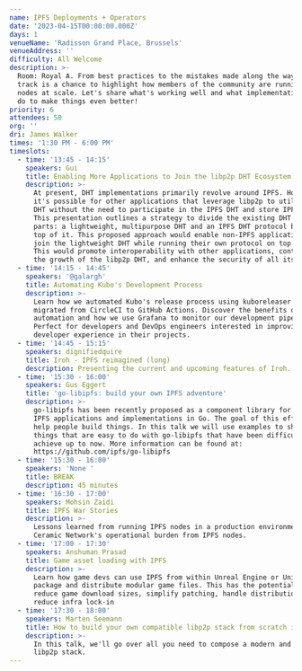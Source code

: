 ```yaml
---
name: IPFS Deployments + Operators
date: '2023-04-15T00:00:00.000Z'
days: 1
venueName: 'Radisson Grand Place, Brussels'
venueAddress: ''
difficulty: All Welcome
description: >-
  Room: Royal A. From best practices to the mistakes made along the way, this
  track is a chance to highlight how members of the community are running IPFS
  nodes at scale. Let's share what's working well and what implementations can
  do to make things even better!
priority: 6
attendees: 50
org: ''
dri: James Walker
times: '1:30 PM - 6:00 PM'
timeslots:
  - time: '13:45 - 14:15'
    speakers: Gui
    title: Enabling More Applications to Join the libp2p DHT Ecosystem
    description: >-
      At present, DHT implementations primarily revolve around IPFS. However,
      it's possible for other applications that leverage libp2p to utilize the
      DHT without the need to participate in the IPFS DHT and store IPFS data.
      This presentation outlines a strategy to divide the existing DHT into two
      parts: a lightweight, multipurpose DHT and an IPFS DHT protocol built on
      top of it. This proposed approach would enable non-IPFS applications to
      join the lightweight DHT while running their own protocol on top of it.
      This would promote interoperability with other applications, contribute to
      the growth of the libp2p DHT, and enhance the security of all its users.
  - time: '14:15 - 14:45'
    speakers: '@galargh'
    title: Automating Kubo's Development Process
    description: >-
      Learn how we automated Kubo's release process using kuboreleaser and
      migrated from CircleCI to GitHub Actions. Discover the benefits of
      automation and how we use Grafana to monitor our development pipeline.
      Perfect for developers and DevOps engineers interested in improving the
      developer experience in their projects.
  - time: '14:45 - 15:15'
    speakers: dignifiedquire
    title: Iroh - IPFS reimagined (long)
    description: Presenting the current and upcoming features of Iroh.
  - time: '15:30 - 16:00'
    speakers: Gus Eggert
    title: 'go-libipfs: build your own IPFS adventure'
    description: >-
      go-libipfs has been recently proposed as a component library for building
      IPFS applications and implementations in Go. The goal of this effort is to
      help people build things. In this talk we will use examples to showcase
      things that are easy to do with go-libipfs that have been difficult to
      achieve up to now. More information can be found at:
      https://github.com/ipfs/go-libipfs
  - time: '15:30 - 16:00'
    speakers: 'None '
    title: BREAK
    description: 45 minutes
  - time: '16:30 - 17:00'
    speakers: Mohsin Zaidi
    title: IPFS War Stories
    description: >-
      Lessons learned from running IPFS nodes in a production environment. 
      Ceramic Network's operational burden from IPFS nodes.
  - time: '17:00 - 17:30'
    speakers: Anshuman Prasad
    title: Game asset loading with IPFS
    description: >-
      Learn how game devs can use IPFS from within Unreal Engine or Unity to
      package and distribute modular game files. This has the potential to
      reduce game download sizes, simplify patching, handle distribution and
      reduce infra lock-in
  - time: '17:30 - 18:00'
    speakers: Marten Seemann
    title: How to build your own compatible libp2p stack from scratch in an afternoon
    description: >-
      In this talk, we'll go over all you need to compose a modern and minimal
      libp2p stack.
---
```


